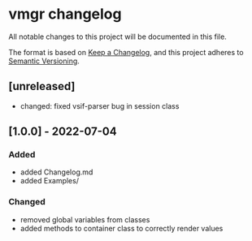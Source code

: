 # vmgr changelog
All notable changes to this project will be documented in this file.

The format is based on [Keep a Changelog](https://keepachangelog.com/en/1.0.0/),
and this project adheres to [Semantic Versioning](https://semver.org/spec/v2.0.0.html).

## [unreleased]
- changed: fixed vsif-parser bug in session class

## [1.0.0] - 2022-07-04
### Added
- added Changelog.md
- added Examples/

### Changed
- removed global variables from classes
- added methods to container class to correctly render values
